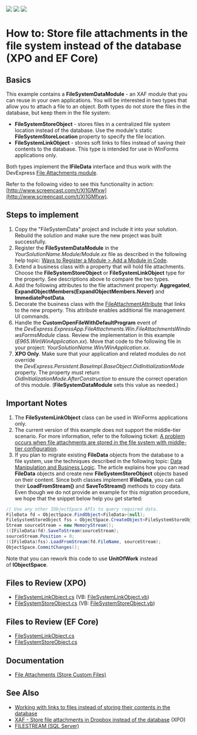 <!-- default badges list -->
![](https://img.shields.io/endpoint?url=https://codecentral.devexpress.com/api/v1/VersionRange/128593930/22.2.2%2B)
[![](https://img.shields.io/badge/Open_in_DevExpress_Support_Center-FF7200?style=flat-square&logo=DevExpress&logoColor=white)](https://supportcenter.devexpress.com/ticket/details/E965)
[![](https://img.shields.io/badge/📖_How_to_use_DevExpress_Examples-e9f6fc?style=flat-square)](https://docs.devexpress.com/GeneralInformation/403183)
<!-- default badges end -->

# How to: Store file attachments in the file system instead of the database (XPO and EF Core)  

## Basics  

This example contains a **FileSystemDataModule** - an XAF module that you can reuse in your own applications. You will be interested in two types that allow you to attach a file to an object. Both types do not store the files in the database, but keep them in the file system:

* **FileSystemStoreObject** - stores files in a centralized file system location instead of the database. Use the module's static **FileSystemStoreLocation** property to specify the file location.  
* **FileSystemLinkObject** - stores soft links to files instead of saving their contents to the database. This type is intended for use in WinForms applications only.

Both types implement the **IFileData** interface and thus work with the DevExpress [File Attachments module](https://docs.devexpress.com/eXpressAppFramework/112781/document-management/file-attachments-module).

Refer to the following video to see this functionality in action: [http://www.screencast.com/t/Xl1GMfxw](http://www.screencast.com/t/Xl1GMfxw).

## Steps to implement  

1. Copy the "FileSystemData" project and include it into your solution. Rebuild the solution and make sure the new project was built successfully.  
2. Register the **FileSystemDataModule** in the *YourSolutionName.Module/Module.xx* file as described in the following help topic: [Ways to Register a Module > Add a Module in Code](https://docs.devexpress.com/eXpressAppFramework/118047/application-shell-and-base-infrasctructure/application-solution-components/ways-to-register-a-module#code).  
3. Extend a business class with a property that will hold file attachments. Choose the **FileSystemStoreObject** or **FileSystemLinkObject** type for the property. See descriptions above to compare the two types. 
4. Add the following attributes to the file attachment property: **Aggregated**, **ExpandObjectMembers(ExpandObjectMembers.Never)** and **ImmediatePostData**.  
5. Decorate the business class with the [FileAttachmentAttribute](https://docs.devexpress.com/eXpressAppFramework/DevExpress.Persistent.Base.FileAttachmentAttribute) that links to the new property. This attribute enables additional file management UI commands.
6. Handle the **CustomOpenFileWithDefaultProgram** event of the *DevExpress.ExpressApp.FileAttachments.Win.FileAttachmentsWindowsFormsModule* class. Review the implementation in this example (*E965.Win\WinApplication.xx*). Move that code to the following file in your project: *YourSolutionName.Win/WinApplication.xx*.  
7. **XPO Only**. Make sure that your application and related modules do not override the *DevExpress.Persistent.BaseImpl.BaseObject.OidInitializationMode* property. The property must return *OidInitializationMode.AfterConstruction* to ensure the correct operation of this module. (**FileSystemDataModule** sets this value as needed.)  

## Important Notes 

1. The **FileSystemLinkObject** class can be used in WinForms applications only.  
2. The current version of this example does not support the middle-tier scenario. For more information, refer to the following ticket: [A problem occurs when file attachments are stored in the file system with middle-tier configuration](https://supportcenter.devexpress.com/ticket/details/q476039).  
3. If you plan to migrate existing **FileData** objects from the database to a file system, use the techniques described in the following topic: [Data Manipulation and Business Logic](https://docs.devexpress.com/eXpressAppFramework/113708/data-manipulation-and-business-logic). The article explains how you can read **FileData** objects and create new **FileSystemStoreObject** objects based on their content. Since both classes implement **IFileData**, you can call their **LoadFromStream()** and **SaveToStream()** methods to copy data. Even though we do not provide an example for this migration procedure, we hope that the snippet below help you get started:  

```cs
// Use any other IObjectSpace APIs to query required data.
FileData fd = ObjectSpace.FindObject<FileData>(null); 
FileSystemStoreObject fss = ObjectSpace.CreateObject<FileSystemStoreObject>();
Stream sourceStream = new MemoryStream();
((IFileData)fd).SaveToStream(sourceStream);
sourceStream.Position = 0;
((IFileData)fss).LoadFromStream(fd.FileName, sourceStream);
ObjectSpace.CommitChanges();
```

Note that you can rework this code to use **UnitOfWork** instead of **IObjectSpace**.  

## Files to Review (XPO)

* [FileSystemLinkObject.cs](./CS/XPO/FileSystemData/BusinessObjects/FileSystemLinkObject.cs) (VB: [FileSystemLinkObject.vb](./VB/FileSystemData/BusinessObjects/FileSystemLinkObject.vb))
* [FileSystemStoreObject.cs](./CS/XPO/FileSystemData/BusinessObjects/FileSystemStoreObject.cs) (VB: [FileSystemStoreObject.vb](./VB/FileSystemData/BusinessObjects/FileSystemStoreObject.vb))

## Files to Review (EF Core)

* [FileSystemLinkObject.cs](./CS/EFCore/FileSystemData/BusinessObjects/FileSystemLinkObject.cs) 
* [FileSystemStoreObject.cs](./CS/EFCore/FileSystemData/BusinessObjects/FileSystemStoreObject.cs)

## Documentation

- [File Attachments (Store Custom Files)](https://docs.devexpress.com/eXpressAppFramework/112781/document-management/file-attachments-module)  


## See Also  

- [Working with links to files instead of storing their contents in the database](https://dennisgaravsky.blogspot.com/2012/10/working-with-links-to-files-instead-of.html)  
- [XAF - Store file attachments in Dropbox instead of the database](https://github.com/egarim/FileDataDropBox) (XPO)  
- [FILESTREAM (SQL Server)](https://docs.microsoft.com/en-us/sql/relational-databases/blob/filestream-sql-server?view=sql-server-ver15)  
